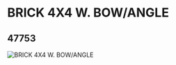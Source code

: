 # BRICK 4X4 W. BOW/ANGLE
## 47753
![BRICK 4X4 W. BOW/ANGLE](https://lc-www-live-s.legocdn.com/media/bricks/5/2/4219107.jpg)